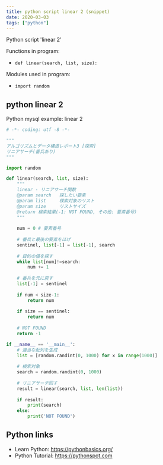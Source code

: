 ```yaml
---
title: python script linear 2 (snippet)
date: 2020-03-03
tags: ["python"]
---
```

Python script 'linear 2'

Functions in program: 
* `def linear(search, list, size):`

Modules used in program: 
* `import random`

## python linear 2

Python mysql example: linear 2

```python
# -*- coding: utf -8 -*-

"""
アルゴリズムとデータ構造レポート3 [探索]
リニアサーチ(番兵あり)
"""

import random

def linear(search, list, size):
	"""
	linear - リニアサーチ関数
	@param search	探したい要素
	@param list		検索対象のリスト
	@param size		リストサイズ
	@return 検索結果(-1: NOT FOUND, その他: 要素番号)
	"""
	
	num = 0 # 要素番号
	
	# 番兵と最後の要素をほげ
	sentinel, list[-1] = list[-1], search
	
	# 目的の値を探す
	while list[num]!=search:
		num += 1
	
	# 番兵を元に戻す
	list[-1] = sentinel
	
	if num < size-1:
		return num
	
	if size == sentinel:
		return num
	
	# NOT FOUND
	return -1

if __name__ == '__main__':
	# 適当な配列を生成
	list = [random.randint(0, 1000) for x in range(1000)]
	
	# 検索対象
	search = random.randint(0, 1000)
	
	# リニアサーチ回す
	result = linear(search, list, len(list))
	
	if result:
		print(search)
	else:
		print('NOT FOUND')

```

## Python links

- Learn Python: https://pythonbasics.org/
- Python Tutorial: https://pythonspot.com
